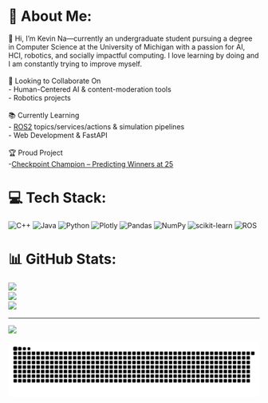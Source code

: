 # 💫 About Me:
👋 Hi, I’m Kevin Na—currently an undergraduate student pursuing a degree in Computer Science at the University of Michigan with a passion for AI, HCI, robotics, and socially impactful computing. I love learning by doing and I am constantly trying to improve myself. <br><br>🤝 Looking to Collaborate On<br>- Human-Centered AI & content-moderation tools  <br>- Robotics projects <br><br>📚 Currently Learning<br>- [ROS2](https://docs.google.com/document/d/1Un3GLVon_t6Gw67EyoRaKqpBHlRjW23bNoVX27nMqcQ/edit?tab=t.0#heading=h.g150i5k53fvo) topics/services/actions & simulation pipelines  <br>- Web Development & FastAPI<br>
<br> 🏆 Proud Project
<br>-[Checkpoint Champion – Predicting Winners at 25](https://mrtuge123.github.io/League_of_Legends_Analysis/)<br>



# 💻 Tech Stack:
![C++](https://img.shields.io/badge/c++-%2300599C.svg?style=for-the-badge&logo=c%2B%2B&logoColor=white) ![Java](https://img.shields.io/badge/java-%23ED8B00.svg?style=for-the-badge&logo=openjdk&logoColor=white) ![Python](https://img.shields.io/badge/python-3670A0?style=for-the-badge&logo=python&logoColor=ffdd54) ![Plotly](https://img.shields.io/badge/Plotly-%233F4F75.svg?style=for-the-badge&logo=plotly&logoColor=white) ![Pandas](https://img.shields.io/badge/pandas-%23150458.svg?style=for-the-badge&logo=pandas&logoColor=white) ![NumPy](https://img.shields.io/badge/numpy-%23013243.svg?style=for-the-badge&logo=numpy&logoColor=white) ![scikit-learn](https://img.shields.io/badge/scikit--learn-%23F7931E.svg?style=for-the-badge&logo=scikit-learn&logoColor=white) ![ROS](https://img.shields.io/badge/ros-%230A0FF9.svg?style=for-the-badge&logo=ros&logoColor=white)
# 📊 GitHub Stats:
![](https://github-readme-stats.vercel.app/api?username=kevinyjn1&theme=dark&hide_border=true&include_all_commits=false&count_private=false)<br/>
![](https://nirzak-streak-stats.vercel.app/?user=kevinyjn1&theme=dark&hide_border=true)<br/>
![](https://github-readme-stats.vercel.app/api/top-langs/?username=kevinyjn1&theme=dark&hide_border=true&include_all_commits=false&count_private=false&layout=compact)

---
[![](https://visitcount.itsvg.in/api?id=kevinyjn1&icon=0&color=0)](https://visitcount.itsvg.in)

<picture>
  <source media="(prefers-color-scheme: dark)" srcset="https://raw.githubusercontent.com/kevinyjn1/kevinyjn1/output/github-snake-dark.svg" />
  <source media="(prefers-color-scheme: light)" srcset="https://raw.githubusercontent.com/kevinyjn1/kevinyjn1/output/github-snake.svg" />
  <img alt="github-snake" src="https://raw.githubusercontent.com/kevinyjn1/kevinyjn1/output/github-snake.svg" />
</picture>

